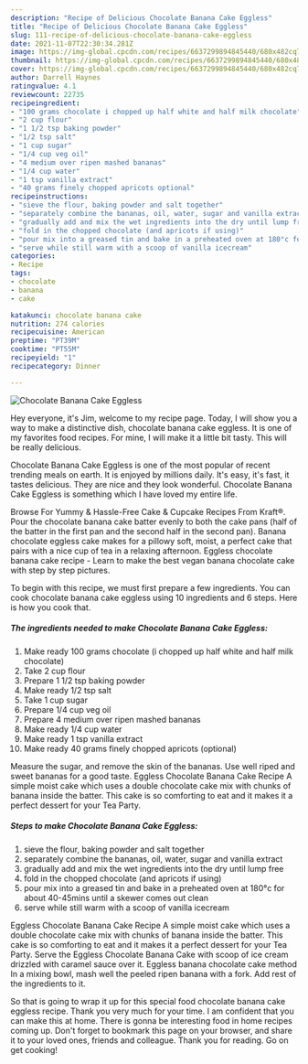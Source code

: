 ```yaml
---
description: "Recipe of Delicious Chocolate Banana Cake Eggless"
title: "Recipe of Delicious Chocolate Banana Cake Eggless"
slug: 111-recipe-of-delicious-chocolate-banana-cake-eggless
date: 2021-11-07T22:30:34.281Z
image: https://img-global.cpcdn.com/recipes/6637299894845440/680x482cq70/chocolate-banana-cake-eggless-recipe-main-photo.jpg
thumbnail: https://img-global.cpcdn.com/recipes/6637299894845440/680x482cq70/chocolate-banana-cake-eggless-recipe-main-photo.jpg
cover: https://img-global.cpcdn.com/recipes/6637299894845440/680x482cq70/chocolate-banana-cake-eggless-recipe-main-photo.jpg
author: Darrell Haynes
ratingvalue: 4.1
reviewcount: 22735
recipeingredient:
- "100 grams chocolate i chopped up half white and half milk chocolate"
- "2 cup flour"
- "1 1/2 tsp baking powder"
- "1/2 tsp salt"
- "1 cup sugar"
- "1/4 cup veg oil"
- "4 medium over ripen mashed bananas"
- "1/4 cup water"
- "1 tsp vanilla extract"
- "40 grams finely chopped apricots optional"
recipeinstructions:
- "sieve the flour, baking powder and salt together"
- "separately combine the bananas, oil, water, sugar and vanilla extract"
- "gradually add and mix the wet ingredients into the dry until lump free"
- "fold in the chopped chocolate (and apricots if using)"
- "pour mix into a greased tin and bake in a preheated oven at 180°c for about 40-45mins until a skewer comes out clean"
- "serve while still warm with a scoop of vanilla icecream"
categories:
- Recipe
tags:
- chocolate
- banana
- cake

katakunci: chocolate banana cake 
nutrition: 274 calories
recipecuisine: American
preptime: "PT39M"
cooktime: "PT55M"
recipeyield: "1"
recipecategory: Dinner

---
```



![Chocolate Banana Cake Eggless](https://img-global.cpcdn.com/recipes/6637299894845440/680x482cq70/chocolate-banana-cake-eggless-recipe-main-photo.jpg)

Hey everyone, it's Jim, welcome to my recipe page. Today, I will show you a way to make a distinctive dish, chocolate banana cake eggless. It is one of my favorites food recipes. For mine, I will make it a little bit tasty. This will be really delicious.

Chocolate Banana Cake Eggless is one of the most popular of recent trending meals on earth. It is enjoyed by millions daily. It's easy, it's fast, it tastes delicious. They are nice and they look wonderful. Chocolate Banana Cake Eggless is something which I have loved my entire life.

Browse For Yummy &amp; Hassle-Free Cake &amp; Cupcake Recipes From Kraft®. Pour the chocolate banana cake batter evenly to both the cake pans (half of the batter in the first pan and the second half in the second pan). Banana chocolate eggless cake makes for a pillowy soft, moist, a perfect cake that pairs with a nice cup of tea in a relaxing afternoon. Eggless chocolate banana cake recipe - Learn to make the best vegan banana chocolate cake with step by step pictures.


To begin with this recipe, we must first prepare a few ingredients. You can cook chocolate banana cake eggless using 10 ingredients and 6 steps. Here is how you cook that.

<!--inarticleads1-->

##### The ingredients needed to make Chocolate Banana Cake Eggless:

1. Make ready 100 grams chocolate (i chopped up half white and half milk chocolate)
1. Take 2 cup flour
1. Prepare 1 1/2 tsp baking powder
1. Make ready 1/2 tsp salt
1. Take 1 cup sugar
1. Prepare 1/4 cup veg oil
1. Prepare 4 medium over ripen mashed bananas
1. Make ready 1/4 cup water
1. Make ready 1 tsp vanilla extract
1. Make ready 40 grams finely chopped apricots (optional)


Measure the sugar, and remove the skin of the bananas. Use well riped and sweet bananas for a good taste. Eggless Chocolate Banana Cake Recipe A simple moist cake which uses a double chocolate cake mix with chunks of banana inside the batter. This cake is so comforting to eat and it makes it a perfect dessert for your Tea Party. 

<!--inarticleads2-->

##### Steps to make Chocolate Banana Cake Eggless:

1. sieve the flour, baking powder and salt together
1. separately combine the bananas, oil, water, sugar and vanilla extract
1. gradually add and mix the wet ingredients into the dry until lump free
1. fold in the chopped chocolate (and apricots if using)
1. pour mix into a greased tin and bake in a preheated oven at 180°c for about 40-45mins until a skewer comes out clean
1. serve while still warm with a scoop of vanilla icecream


Eggless Chocolate Banana Cake Recipe A simple moist cake which uses a double chocolate cake mix with chunks of banana inside the batter. This cake is so comforting to eat and it makes it a perfect dessert for your Tea Party. Serve the Eggless Chocolate Banana Cake with scoop of ice cream drizzled with caramel sauce over it. Eggless banana chocolate cake method In a mixing bowl, mash well the peeled ripen banana with a fork. Add rest of the ingredients to it. 

So that is going to wrap it up for this special food chocolate banana cake eggless recipe. Thank you very much for your time. I am confident that you can make this at home. There is gonna be interesting food in home recipes coming up. Don't forget to bookmark this page on your browser, and share it to your loved ones, friends and colleague. Thank you for reading. Go on get cooking!
